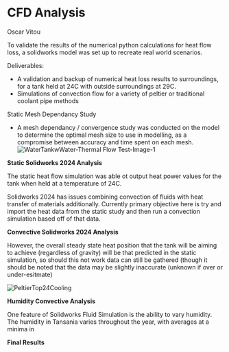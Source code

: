 # CFD Analysis
Oscar Vitou

To validate the results of the numerical python calculations for heat flow loss, a solidworks model was set up to recreate real world scenarios.

Deliverables:
* A validation and backup of numerical heat loss results to surroundings, for a tank held at 24C with outside surroundings at 29C.
* Simulations of convection flow for a variety of peltier or traditional coolant pipe methods

Static Mesh Dependancy Study
* A mesh dependancy / convergence study was conducted on the model to determine the optimal mesh size to use in modelling, as a compromise between accuracy and time spent on each mesh.
  ![WaterTankwWater-Thermal Flow Test-Image-1](https://github.com/user-attachments/assets/e8e47fb8-39bc-470c-a658-6d47428a5f3f)

**Static Solidworks 2024 Analysis**

The static heat flow simulation was able ot output heat power values for the tank when held at a temperature of 24C.

Solidworks 2024 has issues combining convection of fluids with heat transfer of materials additionally. Currently primary objective here is try and import the heat data from the static study and then run a convection simulation based off of that data.

**Convective Solidworks 2024 Analysis**

However, the overall steady state heat position that the tank will be aiming to achieve (regardless of gravity) will be that predicted in the static simulation, so should this not work data can still be gathered (though it should be noted that the data may be slightly inaccurate (unknown if over or under-esitmate)

![PeltierTop24Cooling](https://github.com/user-attachments/assets/ba0c682e-e84a-497d-86a9-a85c0aa002a2)

**Humidity Convective Analysis**

One feature of Solidworks Fluid Simulation is the ability to vary humidity. The humidity in Tansania varies throughout the year, with averages at a minima in 

**Final Results**


